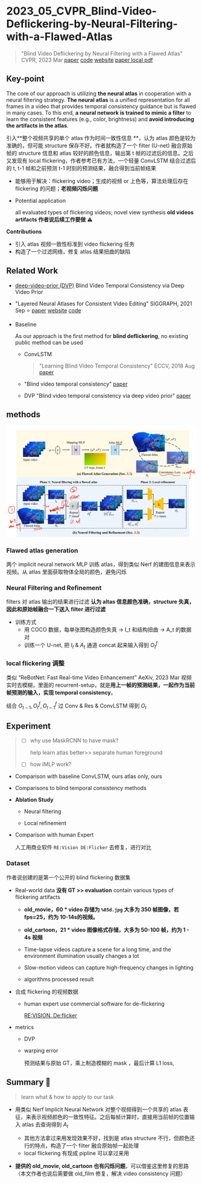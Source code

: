 # 2023_05_CVPR_Blind-Video-Deflickering-by-Neural-Filtering-with-a-Flawed-Atlas

> "Blind Video Deflickering by Neural Filtering with a Flawed Atlas" CVPR, 2023 Mar
> [paper](https://arxiv.org/abs/2303.08120) [code](https://github.com/ChenyangLEI/All-In-One-Deflicker?utm_source=catalyzex.com) [website](https://chenyanglei.github.io/deflicker/)
> [paper local pdf](./2023_05_CVPR_Blind-Video-Deflickering-by-Neural-Filtering-with-a-Flawed-Atlas.pdf)



## **Key-point**

The core of our approach is utilizing **the neural atlas** in cooperation with a neural filtering strategy. 
**The neural atlas** is a unified representation for all frames in a video that provides temporal consistency guidance but is flawed in many cases. To this end, **a neural network is trained to mimic a filter** to learn the consistent features (e.g., color, brightness) and **avoid introducing the artifacts in the atlas**.

引入**整个视频共享的单个 atlas 作为时间一致性信息 **，认为 atlas 颜色是较为准确的，但可能 structure 保存不好。作者就构造了一个 filter (U-net) 融合原始帧的 structure 信息和 atlas 较好的颜色信息，输出第 t 帧的过滤后的信息。之后又发现有 local flickering，作者参考已有方法，一个轻量 ConvLSTM 结合过滤后的 t, t-1 帧和之前预测 t-1 时刻的预测结果，融合得到当前帧结果

- 能够用于解决：flickering video；生成的视频 or 上色等，算法处理后存在 flickering 的问题；**老视频闪烁问题**

- Potential application

  all evaluated types of flickering videos;
  novel view synthesis
  **old videos artifacts 作者说后续工作要做** :warning:



**Contributions**

- 引入 atlas 视频一致性标准到 video flickering 任务
- 构造了一个过滤网络，修复 atlas 结果扭曲的缺陷



## **Related Work**

- [deep-video-prior (DVP)](https://github.com/ChenyangLEI/deep-video-prior)
  Blind Video Temporal Consistency via Deep Video Prior
- "Layered Neural Atlases for Consistent Video Editing" SIGGRAPH, 2021 Sep :star:
  [paper](https://arxiv.org/abs/2109.11418) [website](https://layered-neural-atlases.github.io/) [code](https://github.com/ykasten/layered-neural-atlases)

- Baseline

  As our approach is the first method for **blind deflickering**, no existing public method can be used

  - ConvLSTM

    > "Learning Blind Video Temporal Consistency" ECCV, 2018 Aug
    > [paper](https://arxiv.org/abs/1808.00449v1)

  - "Blind video temporal consistency"
    [paper](https://dl.acm.org/doi/abs/10.1145/2816795.2818107)

  - DVP "Blind video temporal consistency via deep video prior"
    [paper](https://proceedings.neurips.cc/paper/2020/hash/0c0a7566915f4f24853fc4192689aa7e-Abstract.html)



## **methods**

![blind_flickering_structure.png](./docs/blind_flickering_structure.png)

### Flawed atlas generation

两个 implicit neural network MLP 训练 atlas，得到类似 Nerf 的建图信息来表示视频。从 atlas 里面获取物体全局的颜色，避免闪烁



### Neural Filtering and Refinement

filters 对 atlas 输出的结果进行过滤
**认为 altas 信息颜色准确，structure 失真，因此和原始帧融合一下送入 filter 进行过滤**

- 训练方式
  - 用 COCO 数据，每单张图构造颜色失真 -> I_t 和结构扭曲 -> A_t 的数据对
  - 训练一个 U-net, 把 $I_t$ & $A_t$ 通道 concat 起来输入得到 $O_t^f$



### local flickering 调整

类似 “ReBotNet: Fast Real-time Video Enhancement” AeXiv, 2023 Mar 视频实时去模糊，里面的 recurrent-setup，就是**用上一帧的预测结果，一起作为当前帧预测的输入，实现 temporal consistency**。

结合 $O_{t-1}, O^f_{t}, O^f_{t-1}$ 过 Conv & Res & ConvLSTM 得到 $O_{t}$



## Experiment

> - [ ] why use MaskRCNN to have mask?
>
>   help learn atlas better>> separate human foreground 
>
> - [ ] how IMLP  work?

- Comparison with baseline
  ConvLSTM, ours atlas only, ours

- Comparisons to blind temporal consistency methods

- **Ablation Study**

  - Neural filtering

  - Local refinement

- Comparison with human Expert

  人工用商业软件 `RE:Vision DE:Flicker` 去修复，进行对比



### Dataset

作者说创建的是第一个公开的 blind flickering 数据集

- Real-world data **没有 GT >> evaluation**
  contain various types of flickering artifacts

  - **old_movie，60 * video 存储为 `%05d.jpg` 大多为 350 帧图像，若 fps=25，约为 10-14s的视频。**


  - **old_cartoon，21 * video 图像格式存储，大多为 50-100 帧，约为 1 - 4s 视频**
  - Time-lapse videos capture a scene for a long time, and the environment illumination usually changes a lot
  - Slow-motion videos can capture high-frequency changes in lighting
  - algorithms processed result

  

- 合成 flickering 的视频数据

  - human expert use commercial software for de-flickering

    [RE:VISION. De:flicker](https://revisionfx.com/products/deflicker/)

- metrics

  - DVP

  - warping error

    预测结果与原始 GT，乘上制造模糊的 mask ，最后计算 L1 loss, 





## **Summary :star2:**

> learn what & how to apply to our task

- 用类似 Nerf Implicit Neural Network 对整个视频得到一个共享的 atlas 表征，来表示视频颜色的一致性特征。之后每帧计算时，直接用当前帧的位置输入 atlas 去查询得到 $A_t$ 
  - 其他方法拿过来用发现效果不好，找到是 atlas structure 不行，但颜色还行的特点，构造了一个 filter 融合原始帧一起处理
  - local flickering 有现成 pipline 可以拿过来用

- **提供的 old_movie, old_cartoon 也有闪烁问题**，可以借鉴这里修复的思路（本文作者也说后需要做 old_film 修复，解决 video consistency 问题）


